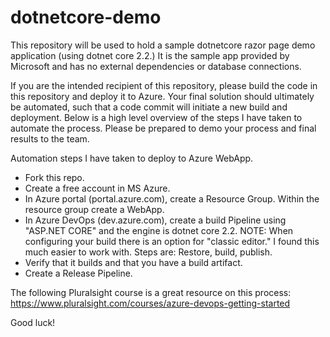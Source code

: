 # dotnetcore-demo
This repository will be used to hold a sample dotnetcore razor page demo application (using dotnet core 2.2.) It is the sample app provided by Microsoft and has no external dependencies or database connections.

If you are the intended recipient of this repository, please build the code in this repository and deploy it to Azure. Your final solution should ultimately be automated, such that a code commit will initiate a new build and deployment. Below is a high level overview of the steps I have taken to automate the process. Please be prepared to demo your process and final results to the team. 

Automation steps I have taken to deploy to Azure WebApp.
* Fork this repo.
* Create a free account in MS Azure.
* In Azure portal (portal.azure.com), create a Resource Group. Within the resource group create a WebApp.
* In Azure DevOps (dev.azure.com), create a build Pipeline using "ASP.NET CORE" and the engine is dotnet core 2.2.
  NOTE: When configuring your build there is an option for "classic editor." I found this much easier to work with.
  Steps are: Restore, build, publish. 
* Verify that it builds and that you have a build artifact.
* Create a Release Pipeline.

The following Pluralsight course is a great resource on this process:
 https://www.pluralsight.com/courses/azure-devops-getting-started

Good luck!
